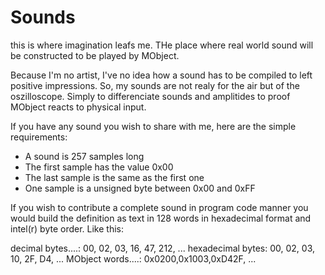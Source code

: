 # Sounds

this is where imagination leafs me. THe place where real world sound will
be constructed to be played by MObject.

Because I'm no artist, I've no idea how a sound has to be compiled to left
positive impressions. So, my sounds are not realy for the air but of the
oszilloscope. Simply to differenciate sounds and amplitides to proof MObject
reacts to physical input.

If you have any sound you wish to share with me, here are the simple
requirements:

  * A sound is 257 samples long
  * The first sample has the value 0x00
  * The last sample is the same as the first one
  * One sample is a unsigned byte between 0x00 and 0xFF

If you wish to contribute a complete sound in program code manner you would
build the definition as text in 128 words in hexadecimal format and
intel(r) byte order. Like this:

decimal bytes....: 00, 02, 03, 16, 47, 212, ...
hexadecimal bytes: 00, 02, 03, 10, 2F, D4, ...
MObject words....: 0x0200,0x1003,0xD42F, ...
